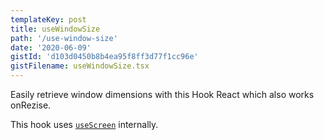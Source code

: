 ```yaml
---
templateKey: post
title: useWindowSize
path: '/use-window-size'
date: '2020-06-09'
gistId: 'd103d0450b8b4ea95f8ff3d77f1cc96e'
gistFilename: useWindowSize.tsx
---
```


Easily retrieve window dimensions with this Hook React which also works onRezise.

This hook uses [`useScreen`](/use-screen) internally.
